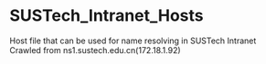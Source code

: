 # SUSTech_Intranet_Hosts
Host file that can be used for name resolving in SUSTech Intranet<br>
Crawled from ns1.sustech.edu.cn(172.18.1.92)
